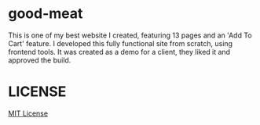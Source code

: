 # good-meat
<p>This is one of my best website I created, featuring 13 pages and an 'Add To Cart' feature. I developed this fully functional site from scratch, using frontend tools. It was created as a demo for a client, they liked it and approved the build.</p>

# LICENSE
[MIT License](LICENSE.txt)